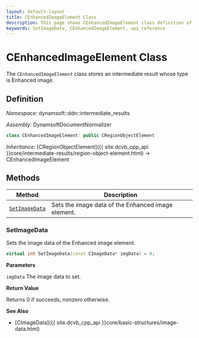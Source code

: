 ```yaml
---
layout: default-layout
title: CEnhancedImageElement Class
description: This page shows CEnhancedImageElement class definition of Dynamsoft Document Normalizer SDK C++ Edition.
keywords: SetImageData, CEnhancedImageElement, api reference
---
```


# CEnhancedImageElement Class

The `CEnhancedImageElement` class stores an intermediate result whose type is Enhanced image.

## Definition

*Namespace:* dynamsoft::ddn::intermediate_results

*Assembly:* DynamsoftDocumentNormalizer

```cpp
class CEnhancedImageElement: public CRegionObjectElement
```

*Inheritance:* [CRegionObjectElement]({{ site.dcvb_cpp_api }}core/intermediate-results/region-object-element.html) -> CEnhancedImageElement

## Methods

| Method | Description |
|--------|-------------|
| [`SetImageData`](#setimagedata) | Sets the image data of the Enhanced image element. |

### SetImageData

Sets the image data of the Enhanced image element.

```cpp
virtual int SetImageData(const CImageData* imgData) = 0;
```

**Parameters**

`imgData`  The image data to set.

**Return Value**

Returns 0 if succeeds, nonzero otherwise. 

**See Also**

* [CImageData]({{ site.dcvb_cpp_api }}core/basic-structures/image-data.html)